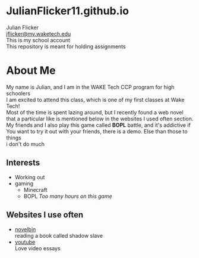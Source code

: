 # JulianFlicker11.github.io  
Julian Flicker  
jflicker@my.waketech.edu  
This is my school account  
This repository is meant for holding assignments  

# About Me
My name is Julian, and I am in the WAKE Tech CCP program for high schoolers  
I am excited to attend this class, which is one of my first classes at Wake Tech!  
Most of the time is spent lazing around, but I recently found a web novel  
that a particular like is mentioned below in the websites I used often section.  
My friends and I also play this game called **BOPL** battle, and it's addictive if  
You want to try it out with your friends, there is a demo. Else than those to things  
i don't do much
## Interests
* Working out
* gaming 
	* Minecraft
	* BOPL 
*Too many hours on this game*
 
## Websites I use often

* [novelbin](https://novelbin.com/)  
reading a book called shadow slave  
* [youtube](https://www.youtube.com/)  
Love video essays
